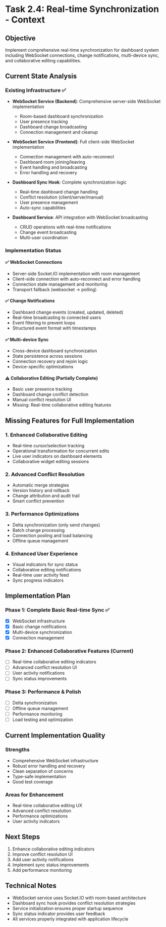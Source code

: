 # Task 2.4: Real-time Synchronization - Context

## Objective

Implement comprehensive real-time synchronization for dashboard system including WebSocket connections, change notifications, multi-device sync, and collaborative editing capabilities.

## Current State Analysis

### Existing Infrastructure ✅

- **WebSocket Service (Backend)**: Comprehensive server-side WebSocket implementation
  - Room-based dashboard synchronization
  - User presence tracking
  - Dashboard change broadcasting
  - Connection management and cleanup

- **WebSocket Service (Frontend)**: Full client-side WebSocket implementation
  - Connection management with auto-reconnect
  - Dashboard room joining/leaving
  - Event handling and broadcasting
  - Error handling and recovery

- **Dashboard Sync Hook**: Complete synchronization logic
  - Real-time dashboard change handling
  - Conflict resolution (client/server/manual)
  - User presence management
  - Auto-sync capabilities

- **Dashboard Service**: API integration with WebSocket broadcasting
  - CRUD operations with real-time notifications
  - Change event broadcasting
  - Multi-user coordination

### Implementation Status

#### ✅ WebSocket Connections

- Server-side Socket.IO implementation with room management
- Client-side connection with auto-reconnect and error handling
- Connection state management and monitoring
- Transport fallback (websocket → polling)

#### ✅ Change Notifications

- Dashboard change events (created, updated, deleted)
- Real-time broadcasting to connected users
- Event filtering to prevent loops
- Structured event format with timestamps

#### ✅ Multi-device Sync

- Cross-device dashboard synchronization
- State persistence across sessions
- Connection recovery and rejoin logic
- Device-specific optimizations

#### ⚠️ Collaborative Editing (Partially Complete)

- Basic user presence tracking
- Dashboard change conflict detection
- Manual conflict resolution UI
- Missing: Real-time collaborative editing features

## Missing Features for Full Implementation

### 1. Enhanced Collaborative Editing

- Real-time cursor/selection tracking
- Operational transformation for concurrent edits
- Live user indicators on dashboard elements
- Collaborative widget editing sessions

### 2. Advanced Conflict Resolution

- Automatic merge strategies
- Version history and rollback
- Change attribution and audit trail
- Smart conflict prevention

### 3. Performance Optimizations

- Delta synchronization (only send changes)
- Batch change processing
- Connection pooling and load balancing
- Offline queue management

### 4. Enhanced User Experience

- Visual indicators for sync status
- Collaborative editing notifications
- Real-time user activity feed
- Sync progress indicators

## Implementation Plan

### Phase 1: Complete Basic Real-time Sync ✅

- [x] WebSocket infrastructure
- [x] Basic change notifications
- [x] Multi-device synchronization
- [x] Connection management

### Phase 2: Enhanced Collaborative Features (Current)

- [ ] Real-time collaborative editing indicators
- [ ] Advanced conflict resolution UI
- [ ] User activity notifications
- [ ] Sync status improvements

### Phase 3: Performance & Polish

- [ ] Delta synchronization
- [ ] Offline queue management
- [ ] Performance monitoring
- [ ] Load testing and optimization

## Current Implementation Quality

### Strengths

- Comprehensive WebSocket infrastructure
- Robust error handling and recovery
- Clean separation of concerns
- Type-safe implementation
- Good test coverage

### Areas for Enhancement

- Real-time collaborative editing UX
- Advanced conflict resolution
- Performance optimizations
- User activity indicators

## Next Steps

1. Enhance collaborative editing indicators
2. Improve conflict resolution UI
3. Add user activity notifications
4. Implement sync status improvements
5. Add performance monitoring

## Technical Notes

- WebSocket service uses Socket.IO with room-based architecture
- Dashboard sync hook provides conflict resolution strategies
- Service initialization ensures proper startup sequence
- Sync status indicator provides user feedback
- All services properly integrated with application lifecycle
